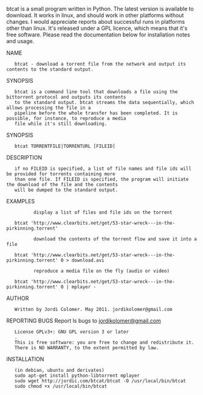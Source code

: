btcat is a small program written in Python. The latest version is available to download. It works in linux, and should work in other platforms without changes. I would appreciate reports about successful runs in platforms other than linux. It's released under a GPL licence, which means that it's free software. Please read the documentation below for installation notes and usage.

NAME

       btcat - download a torrent file from the network and output its contents to the standard output.

SYNOPSIS

       btcat is a command line tool that downloads a file using the bittorrent protocol and outputs its contents
       to the standard output. btcat streams the data sequentially, which allows processing the file in a
       pipeline before the whole transfer has been completed. It is possible, for instance, to reproduce a media
       file while it's still downloading.

SYNOPSIS

       btcat TORRENTFILE|TORRENTURL [FILEID]

DESCRIPTION

       if no FILEID is specified, a list of file names and file ids will be provided for torrents containing more
       than one file. If FILEID is specified, the program will initiate the download of the file and the contents
       will be dumped to the standard output.

EXAMPLES

              display a list of files and file ids on the torrent

       btcat 'http://www.clearbits.net/get/53-star-wreck---in-the-pirkinning.torrent'

              download the contents of the torrent flow and save it into a file

       btcat 'http://www.clearbits.net/get/53-star-wreck---in-the-pirkinning.torrent' 0 > download.avi

              reproduce a media file on the fly (audio or video)

       btcat 'http://www.clearbits.net/get/53-star-wreck---in-the-pirkinning.torrent' 0 | mplayer -

AUTHOR

       Written by Jordi Colomer. May 2011. jordikolomer@gmail.com

REPORTING BUGS
       Report ls bugs to jordikolomer@gmail.com

       License GPLv3+: GNU GPL version 3 or later
       .
       This is free software: you are free to change and redistribute it.
       There is NO WARRANTY, to the extent permitted by law.

INSTALLATION

       (in debian, ubuntu and derivates)
       sudo apt-get install python-libtorrent mplayer
       sudo wget http://jordic.com/btcat/btcat -O /usr/local/bin/btcat
       sudo chmod +x /usr/local/bin/btcat

